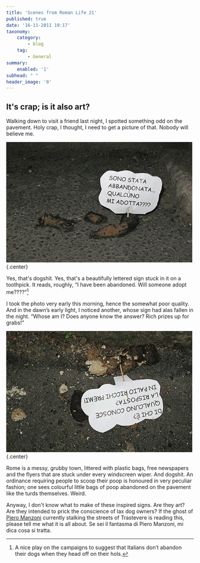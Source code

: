 ```yaml
---
title: 'Scenes from Roman Life 21'
published: true
date: '16-11-2011 19:17'
taxonomy:
    category:
        - blog
    tag:
        - General
summary:
    enabled: '1'
subhead: " "
header_image: '0'
---
```


## It's crap; is it also art?

Walking down to visit a friend last night, I spotted something odd on the pavement. Holy crap, I thought, I need to get a picture of that. Nobody will believe me.

![Dog turd with a label stuck into it. The label reads, in Italian, I have been abandoned, will someone adopt me?](crap1.png){.center}

Yes, that's dogshit. Yes, that's a beautifully lettered sign stuck in it on a toothpick. It reads, roughly, “I have been abandoned. Will someone adopt me????”[^fn1]

I took the photo very early this morning, hence the somewhat poor quality. And in the dawn’s early light, I noticed another, whose sign had alas fallen in the night. “Whose am I? Does anyone know the answer? Rich prizes up for grabs!”

![Another dog turd with a label. This one reads, in Italian, Whose am I? Does anyone know the answer? Rich prizes up for grabs!](crap2.png){.center}

Rome is a messy, grubby town, littered with plastic bags, free newspapers and the flyers that are stuck under every windscreen wiper. And dogshit. An ordinance requiring people to scoop their poop is honoured in very peculiar fashion; one sees colourful little bags of poop abandoned on the pavement like the turds themselves. Weird.

Anyway, I don't know what to make of these inspired signs. Are they art? Are they intended to prick the conscience of lax dog owners? If the ghost of [Piero Manzoni](https://en.wikipedia.org/wiki/Artist%27s_Shit) currently stalking the streets of Trastevere is reading this, please tell me what it is all about. Se sei il fantasma di Piero Manzoni, mi dica cosa si tratta.

[^fn1]: A nice play on the campaigns to suggest that Italians don’t abandon their dogs when they head off on their hols. 
